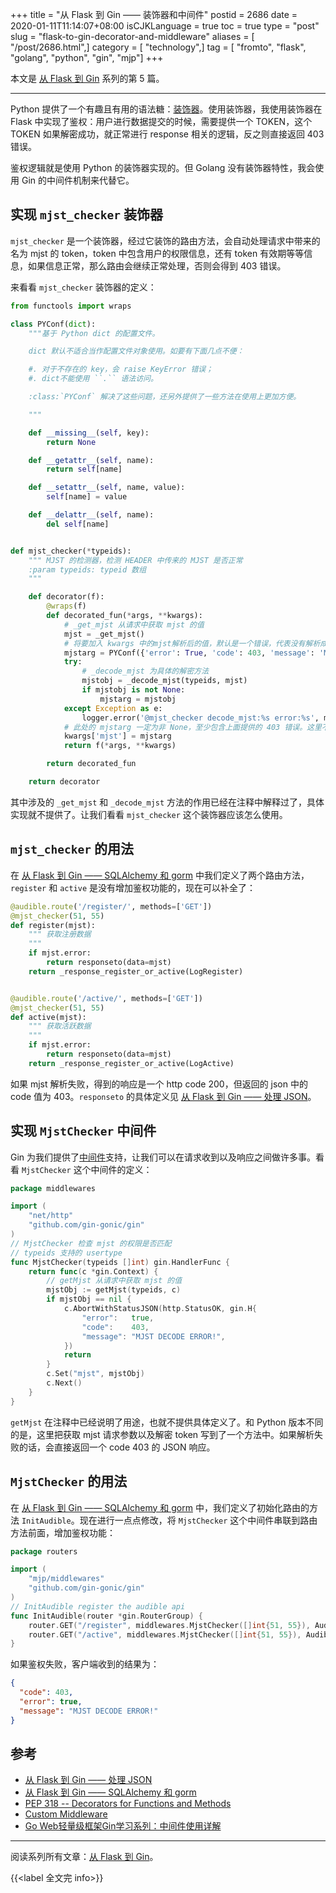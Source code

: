 +++
title = "从 Flask 到 Gin —— 装饰器和中间件"
postid = 2686
date = 2020-01-11T11:14:07+08:00
isCJKLanguage = true
toc = true
type = "post"
slug = "flask-to-gin-decorator-and-middleware"
aliases = [ "/post/2686.html",]
category = [ "technology",]
tag = [ "fromto", "flask", "golang", "python", "gin", "mjp"]
+++

本文是 [从 Flask 到 Gin](/post/flask-to-gin-index/) 系列的第 5 篇。

----

Python 提供了一个有趣且有用的语法糖：[装饰器][pep318]。使用装饰器，我使用装饰器在 Flask 中实现了鉴权：用户进行数据提交的时候，需要提供一个 TOKEN，这个 TOKEN 如果解密成功，就正常进行 response 相关的逻辑，反之则直接返回 403 错误。

鉴权逻辑就是使用 Python 的装饰器实现的。但 Golang 没有装饰器特性，我会使用 Gin 的中间件机制来代替它。 <!--more-->

## 实现 `mjst_checker` 装饰器

`mjst_checker` 是一个装饰器，经过它装饰的路由方法，会自动处理请求中带来的名为 mjst 的 token，token 中包含用户的权限信息，还有 token 有效期等等信息，如果信息正常，那么路由会继续正常处理，否则会得到 403 错误。

来看看 `mjst_checker` 装饰器的定义：

``` python
from functools import wraps

class PYConf(dict):
    """基于 Python dict 的配置文件。

    dict 默认不适合当作配置文件对象使用。如要有下面几点不便：

    #. 对于不存在的 key，会 raise KeyError 错误；
    #. dict不能使用 ``.`` 语法访问。

    :class:`PYConf` 解决了这些问题，还另外提供了一些方法在使用上更加方便。

    """

    def __missing__(self, key):
        return None

    def __getattr__(self, name):
        return self[name]

    def __setattr__(self, name, value):
        self[name] = value

    def __delattr__(self, name):
        del self[name]


def mjst_checker(*typeids):
    """ MJST 的检测器，检测 HEADER 中传来的 MJST 是否正常
    :param typeids: typeid 数组
    """

    def decorator(f):
        @wraps(f)
        def decorated_fun(*args, **kwargs):
            # _get_mjst 从请求中获取 mjst 的值
            mjst = _get_mjst()
            # 将要加入 kwargs 中的mjst解析后的值，默认是一个错误，代表没有解析成功
            mjstarg = PYConf({'error': True, 'code': 403, 'message': 'MJST DECODE ERROR!'})
            try:
                # _decode_mjst 为具体的解密方法
                mjstobj = _decode_mjst(typeids, mjst)
                if mjstobj is not None:
                    mjstarg = mjstobj
            except Exception as e:
                logger.error('@mjst_checker decode_mjst:%s error:%s', mjst, str(e))
            # 此处的 mjstarg 一定为非 None，至少包含上面提供的 403 错误。这里不使用 HTTP 403，让客户端知道出了什么错
            kwargs['mjst'] = mjstarg
            return f(*args, **kwargs)

        return decorated_fun

    return decorator
```

其中涉及的 `_get_mjst` 和 `_decode_mjst` 方法的作用已经在注释中解释过了，具体实现就不提供了。让我们看看 `mjst_checker` 这个装饰器应该怎么使用。

## `mjst_checker` 的用法

在 [从 Flask 到 Gin —— SQLAlchemy 和 gorm][flasktogin4] 中我们定义了两个路由方法，`register` 和 `active` 是没有增加鉴权功能的，现在可以补全了：

``` python
@audible.route('/register/', methods=['GET'])
@mjst_checker(51, 55)
def register(mjst):
    """ 获取注册数据
    """
    if mjst.error:
        return responseto(data=mjst)
    return _response_register_or_active(LogRegister)


@audible.route('/active/', methods=['GET'])
@mjst_checker(51, 55)
def active(mjst):
    """ 获取活跃数据
    """
    if mjst.error:
        return responseto(data=mjst)
    return _response_register_or_active(LogActive)
```

如果 mjst 解析失败，得到的响应是一个 http code 200，但返回的 json 中的 code 值为 403。`responseto` 的具体定义见 [从 Flask 到 Gin —— 处理 JSON][flasktogin1]。

## 实现 `MjstChecker` 中间件

Gin 为我们提供了[中间件][mw1]支持，让我们可以在请求收到以及响应之间做许多事。看看 `MjstChecker` 这个中间件的定义：

``` go
package middlewares

import (
	"net/http"
	"github.com/gin-gonic/gin"
)
// MjstChecker 检查 mjst 的权限是否匹配
// typeids 支持的 usertype
func MjstChecker(typeids []int) gin.HandlerFunc {
	return func(c *gin.Context) {
        // getMjst 从请求中获取 mjst 的值
		mjstObj := getMjst(typeids, c)
		if mjstObj == nil {
			c.AbortWithStatusJSON(http.StatusOK, gin.H{
				"error":   true,
				"code":    403,
				"message": "MJST DECODE ERROR!",
			})
			return
		}
		c.Set("mjst", mjstObj)
		c.Next()
	}
}
```

`getMjst` 在注释中已经说明了用途，也就不提供具体定义了。和 Python 版本不同的是，这里把获取 mjst 请求参数以及解密 token 写到了一个方法中。如果解析失败的话，会直接返回一个 code 403 的 JSON 响应。

## `MjstChecker` 的用法

在 [从 Flask 到 Gin —— SQLAlchemy 和 gorm][flasktogin4] 中，我们定义了初始化路由的方法 `InitAudible`。现在进行一点点修改，将 `MjstChecker` 这个中间件串联到路由方法前面，增加鉴权功能：

``` go
package routers

import (
	"mjp/middlewares"
	"github.com/gin-gonic/gin"
)
// InitAudible register the audible api
func InitAudible(router *gin.RouterGroup) {
    router.GET("/register", middlewares.MjstChecker([]int{51, 55}), AudibleRegister)
	router.GET("/active", middlewares.MjstChecker([]int{51, 55}), AudibleActive)
}
```

如果鉴权失败，客户端收到的结果为：

``` json
{
  "code": 403,
  "error": true,
  "message": "MJST DECODE ERROR!"
}
```

## 参考

- [从 Flask 到 Gin —— 处理 JSON][flasktogin1]
- [从 Flask 到 Gin —— SQLAlchemy 和 gorm][flasktogin4]
- [PEP 318 -- Decorators for Functions and Methods][pep318]
- [Custom Middleware][mw1]
- [Go Web轻量级框架Gin学习系列：中间件使用详解][mw2]

----

阅读系列所有文章：[从 Flask 到 Gin](/post/flask-to-gin-index/)。

{{<label 全文完 info>}}

[pep318]: https://www.python.org/dev/peps/pep-0318/#references
[mw1]: https://gin-gonic.com/docs/examples/custom-middleware/
[mw2]: https://juejin.im/post/5cc2826bf265da03b2043639
[flasktogin4]: /post/flask-to-gin-sqlalchemy-gorm/
[flasktogin1]: /post/flask-to-gin-json/